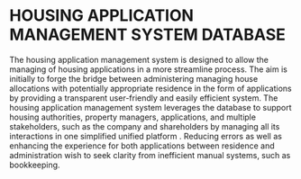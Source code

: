 # HOUSING APPLICATION MANAGEMENT SYSTEM DATABASE
The housing application management system is designed
to allow the managing of housing applications in a more streamline process. The aim is initially to forge the bridge between administering managing house allocations with potentially appropriate residence in the form of applications by providing a transparent user-friendly and easily efficient system.
The housing application management system leverages the database to support housing authorities, property managers, applications, and multiple stakeholders, such as the company and shareholders by managing all its interactions in one simplified unified platform . Reducing errors as well as enhancing the experience for both applications between residence and administration wish to seek clarity from inefficient manual systems, such as bookkeeping.
